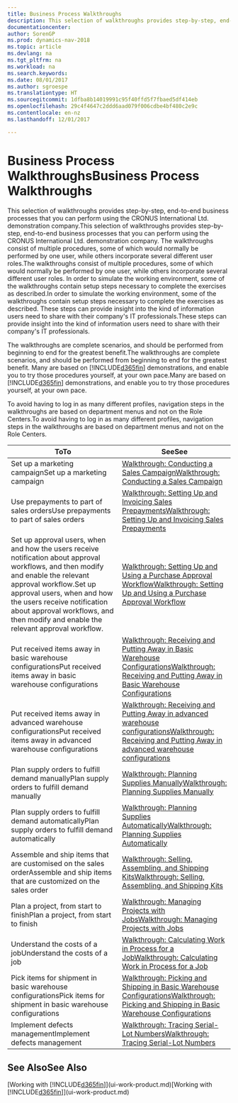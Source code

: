 ```yaml
---
title: Business Process Walkthroughs
description: This selection of walkthroughs provides step-by-step, end-to-end business processes that you can perform using the CRONUS International Ltd. demonstration company. The walkthroughs consist of multiple procedures, some of which would normally be performed by one user, while others incorporate several different user roles. In order to simulate the working environment, some of the walkthroughs contain setup steps necessary to complete the exercises as described. These steps can provide insight into the kind of information users need to share with their company's IT professionals.
documentationcenter: 
author: SorenGP
ms.prod: dynamics-nav-2018
ms.topic: article
ms.devlang: na
ms.tgt_pltfrm: na
ms.workload: na
ms.search.keywords: 
ms.date: 08/01/2017
ms.author: sgroespe
ms.translationtype: HT
ms.sourcegitcommit: 1dfba8b14019991c95f40ffd5f7fbaed5df414eb
ms.openlocfilehash: 29c4f4647c2ddd6aad079f006cdbe4bf480c2e9c
ms.contentlocale: en-nz
ms.lasthandoff: 12/01/2017

---
```

# <a name="business-process-walkthroughs"></a><span data-ttu-id="91907-106">Business Process Walkthroughs</span><span class="sxs-lookup"><span data-stu-id="91907-106">Business Process Walkthroughs</span></span>
<span data-ttu-id="91907-107">This selection of walkthroughs provides step-by-step, end-to-end business processes that you can perform using the CRONUS International Ltd. demonstration company.</span><span class="sxs-lookup"><span data-stu-id="91907-107">This selection of walkthroughs provides step-by-step, end-to-end business processes that you can perform using the CRONUS International Ltd. demonstration company.</span></span> <span data-ttu-id="91907-108">The walkthroughs consist of multiple procedures, some of which would normally be performed by one user, while others incorporate several different user roles.</span><span class="sxs-lookup"><span data-stu-id="91907-108">The walkthroughs consist of multiple procedures, some of which would normally be performed by one user, while others incorporate several different user roles.</span></span> <span data-ttu-id="91907-109">In order to simulate the working environment, some of the walkthroughs contain setup steps necessary to complete the exercises as described.</span><span class="sxs-lookup"><span data-stu-id="91907-109">In order to simulate the working environment, some of the walkthroughs contain setup steps necessary to complete the exercises as described.</span></span> <span data-ttu-id="91907-110">These steps can provide insight into the kind of information users need to share with their company's IT professionals.</span><span class="sxs-lookup"><span data-stu-id="91907-110">These steps can provide insight into the kind of information users need to share with their company's IT professionals.</span></span>  

 <span data-ttu-id="91907-111">The walkthroughs are complete scenarios, and should be performed from beginning to end for the greatest benefit.</span><span class="sxs-lookup"><span data-stu-id="91907-111">The walkthroughs are complete scenarios, and should be performed from beginning to end for the greatest benefit.</span></span> <span data-ttu-id="91907-112">Many are based on [!INCLUDE[d365fin](includes/d365fin_md.md)] demonstrations, and enable you to try those procedures yourself, at your own pace.</span><span class="sxs-lookup"><span data-stu-id="91907-112">Many are based on [!INCLUDE[d365fin](includes/d365fin_md.md)] demonstrations, and enable you to try those procedures yourself, at your own pace.</span></span>  

 <span data-ttu-id="91907-113">To avoid having to log in as many different profiles, navigation steps in the walkthroughs are based on department menus and not on the Role Centers.</span><span class="sxs-lookup"><span data-stu-id="91907-113">To avoid having to log in as many different profiles, navigation steps in the walkthroughs are based on department menus and not on the Role Centers.</span></span>  

|<span data-ttu-id="91907-114">To</span><span class="sxs-lookup"><span data-stu-id="91907-114">To</span></span>|<span data-ttu-id="91907-115">See</span><span class="sxs-lookup"><span data-stu-id="91907-115">See</span></span>|  
|--------|---------|  
|<span data-ttu-id="91907-116">Set up a marketing campaign</span><span class="sxs-lookup"><span data-stu-id="91907-116">Set up a marketing campaign</span></span>|[<span data-ttu-id="91907-117">Walkthrough: Conducting a Sales Campaign</span><span class="sxs-lookup"><span data-stu-id="91907-117">Walkthrough: Conducting a Sales Campaign</span></span>](walkthrough-conducting-a-sales-campaign.md)|  
|<span data-ttu-id="91907-118">Use prepayments to part of sales orders</span><span class="sxs-lookup"><span data-stu-id="91907-118">Use prepayments to part of sales orders</span></span>|[<span data-ttu-id="91907-119">Walkthrough: Setting Up and Invoicing Sales Prepayments</span><span class="sxs-lookup"><span data-stu-id="91907-119">Walkthrough: Setting Up and Invoicing Sales Prepayments</span></span>](walkthrough-setting-up-and-invoicing-sales-prepayments.md)|  
|<span data-ttu-id="91907-120">Set up approval users, when and how the users receive notification about approval workflows, and then modify and enable the relevant approval workflow.</span><span class="sxs-lookup"><span data-stu-id="91907-120">Set up approval users, when and how the users receive notification about approval workflows, and then modify and enable the relevant approval workflow.</span></span>|[<span data-ttu-id="91907-121">Walkthrough: Setting Up and Using a Purchase Approval Workflow</span><span class="sxs-lookup"><span data-stu-id="91907-121">Walkthrough: Setting Up and Using a Purchase Approval Workflow</span></span>](walkthrough-setting-up-and-using-a-purchase-approval-workflow.md)|  
|<span data-ttu-id="91907-122">Put received items away in basic warehouse configurations</span><span class="sxs-lookup"><span data-stu-id="91907-122">Put received items away in basic warehouse configurations</span></span>|[<span data-ttu-id="91907-123">Walkthrough: Receiving and Putting Away in Basic Warehouse Configurations</span><span class="sxs-lookup"><span data-stu-id="91907-123">Walkthrough: Receiving and Putting Away in Basic Warehouse Configurations</span></span>](walkthrough-receiving-and-putting-away-in-basic-warehousing.md)|  
|<span data-ttu-id="91907-124">Put received items away in advanced warehouse configurations</span><span class="sxs-lookup"><span data-stu-id="91907-124">Put received items away in advanced warehouse configurations</span></span>|[<span data-ttu-id="91907-125">Walkthrough: Receiving and Putting Away in advanced warehouse configurations</span><span class="sxs-lookup"><span data-stu-id="91907-125">Walkthrough: Receiving and Putting Away in advanced warehouse configurations</span></span>](walkthrough-receiving-and-putting-away-in-advanced-warehousing.md)|  
|<span data-ttu-id="91907-126">Plan supply orders to fulfill demand manually</span><span class="sxs-lookup"><span data-stu-id="91907-126">Plan supply orders to fulfill demand manually</span></span>|[<span data-ttu-id="91907-127">Walkthrough: Planning Supplies Manually</span><span class="sxs-lookup"><span data-stu-id="91907-127">Walkthrough: Planning Supplies Manually</span></span>](walkthrough-planning-supplies-manually.md)|  
|<span data-ttu-id="91907-128">Plan supply orders to fulfill demand automatically</span><span class="sxs-lookup"><span data-stu-id="91907-128">Plan supply orders to fulfill demand automatically</span></span>|[<span data-ttu-id="91907-129">Walkthrough: Planning Supplies Automatically</span><span class="sxs-lookup"><span data-stu-id="91907-129">Walkthrough: Planning Supplies Automatically</span></span>](walkthrough-planning-supplies-automatically.md)|  
|<span data-ttu-id="91907-130">Assemble and ship items that are customised on the sales order</span><span class="sxs-lookup"><span data-stu-id="91907-130">Assemble and ship items that are customized on the sales order</span></span>|[<span data-ttu-id="91907-131">Walkthrough: Selling, Assembling, and Shipping Kits</span><span class="sxs-lookup"><span data-stu-id="91907-131">Walkthrough: Selling, Assembling, and Shipping Kits</span></span>](walkthrough-selling-assembling-and-shipping-kits.md)|  
|<span data-ttu-id="91907-132">Plan a project, from start to finish</span><span class="sxs-lookup"><span data-stu-id="91907-132">Plan a project, from start to finish</span></span>|[<span data-ttu-id="91907-133">Walkthrough: Managing Projects with Jobs</span><span class="sxs-lookup"><span data-stu-id="91907-133">Walkthrough: Managing Projects with Jobs</span></span>](walkthrough-managing-projects-with-jobs.md)|  
|<span data-ttu-id="91907-134">Understand the costs of a job</span><span class="sxs-lookup"><span data-stu-id="91907-134">Understand the costs of a job</span></span>|[<span data-ttu-id="91907-135">Walkthrough: Calculating Work in Process for a Job</span><span class="sxs-lookup"><span data-stu-id="91907-135">Walkthrough: Calculating Work in Process for a Job</span></span>](walkthrough-calculating-work-in-process-for-a-job.md)|  
|<span data-ttu-id="91907-136">Pick items for shipment in basic warehouse configurations</span><span class="sxs-lookup"><span data-stu-id="91907-136">Pick items for shipment in basic warehouse configurations</span></span>|[<span data-ttu-id="91907-137">Walkthrough: Picking and Shipping in Basic Warehouse Configurations</span><span class="sxs-lookup"><span data-stu-id="91907-137">Walkthrough: Picking and Shipping in Basic Warehouse Configurations</span></span>](walkthrough-picking-and-shipping-in-basic-warehousing.md)|  
|<span data-ttu-id="91907-138">Implement defects management</span><span class="sxs-lookup"><span data-stu-id="91907-138">Implement defects management</span></span>|[<span data-ttu-id="91907-139">Walkthrough: Tracing Serial-Lot Numbers</span><span class="sxs-lookup"><span data-stu-id="91907-139">Walkthrough: Tracing Serial-Lot Numbers</span></span>](walkthrough-tracing-serial-lot-numbers.md)|  

## <a name="see-also"></a><span data-ttu-id="91907-140">See Also</span><span class="sxs-lookup"><span data-stu-id="91907-140">See Also</span></span>
<span data-ttu-id="91907-141">[Working with [!INCLUDE[d365fin](includes/d365fin_md.md)]](ui-work-product.md)</span><span class="sxs-lookup"><span data-stu-id="91907-141">[Working with [!INCLUDE[d365fin](includes/d365fin_md.md)]](ui-work-product.md)</span></span>  

